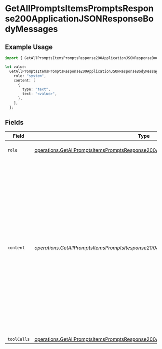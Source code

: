 # GetAllPromptsItemsPromptsResponse200ApplicationJSONResponseBodyMessages

## Example Usage

```typescript
import { GetAllPromptsItemsPromptsResponse200ApplicationJSONResponseBodyMessages } from "orq-poc-typescript-multi-env-version/models/operations";

let value:
  GetAllPromptsItemsPromptsResponse200ApplicationJSONResponseBodyMessages = {
    role: "system",
    content: [
      {
        type: "text",
        text: "<value>",
      },
    ],
  };
```

## Fields

| Field                                                                                                                                                                                                                                                                    | Type                                                                                                                                                                                                                                                                     | Required                                                                                                                                                                                                                                                                 | Description                                                                                                                                                                                                                                                              |
| ------------------------------------------------------------------------------------------------------------------------------------------------------------------------------------------------------------------------------------------------------------------------ | ------------------------------------------------------------------------------------------------------------------------------------------------------------------------------------------------------------------------------------------------------------------------ | ------------------------------------------------------------------------------------------------------------------------------------------------------------------------------------------------------------------------------------------------------------------------ | ------------------------------------------------------------------------------------------------------------------------------------------------------------------------------------------------------------------------------------------------------------------------ |
| `role`                                                                                                                                                                                                                                                                   | [operations.GetAllPromptsItemsPromptsResponse200ApplicationJSONResponseBodyRole](../../models/operations/getallpromptsitemspromptsresponse200applicationjsonresponsebodyrole.md)                                                                                         | :heavy_check_mark:                                                                                                                                                                                                                                                       | The role of the prompt message                                                                                                                                                                                                                                           |
| `content`                                                                                                                                                                                                                                                                | *operations.GetAllPromptsItemsPromptsResponse200ApplicationJSONResponseBodyContent*                                                                                                                                                                                      | :heavy_check_mark:                                                                                                                                                                                                                                                       | The contents of the user message. Either the text content of the message or an array of content parts with a defined type, each can be of type `text` or `image_url` when passing in images. You can pass multiple images by adding multiple `image_url` content parts.  |
| `toolCalls`                                                                                                                                                                                                                                                              | [operations.GetAllPromptsItemsPromptsResponse200ApplicationJSONResponseBodyToolCalls](../../models/operations/getallpromptsitemspromptsresponse200applicationjsonresponsebodytoolcalls.md)[]                                                                             | :heavy_minus_sign:                                                                                                                                                                                                                                                       | N/A                                                                                                                                                                                                                                                                      |